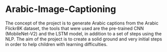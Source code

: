 # Arabic-Image-Captioning
The concept of the project is to generate Arabic captions from the Arabic Flickr8K dataset, the tools that were used are the pre-trained CNN (MobileNet-V2) and the LSTM model, in addition to a set of steps using the NLP. The aim of the project is to create a solid ground and very initial steps in order to help children with learning difficulties. 
